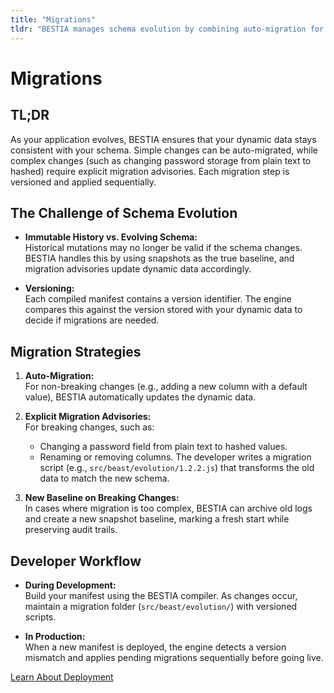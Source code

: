 ```yaml
---
title: "Migrations"
tldr: "BESTIA manages schema evolution by combining auto-migration for simple changes with explicit migration advisories for complex updates, ensuring data integrity."
---
```


# Migrations

## TL;DR

As your application evolves, BESTIA ensures that your dynamic data stays consistent with your schema. Simple changes can be auto-migrated, while complex changes (such as changing password storage from plain text to hashed) require explicit migration advisories. Each migration step is versioned and applied sequentially.

## The Challenge of Schema Evolution

- **Immutable History vs. Evolving Schema:**  
  Historical mutations may no longer be valid if the schema changes. BESTIA handles this by using snapshots as the true baseline, and migration advisories update dynamic data accordingly.
  
- **Versioning:**  
  Each compiled manifest contains a version identifier. The engine compares this against the version stored with your dynamic data to decide if migrations are needed.

## Migration Strategies

1. **Auto-Migration:**  
   For non-breaking changes (e.g., adding a new column with a default value), BESTIA automatically updates the dynamic data.

2. **Explicit Migration Advisories:**  
   For breaking changes, such as:
   - Changing a password field from plain text to hashed values.
   - Renaming or removing columns.
   The developer writes a migration script (e.g., `src/beast/evolution/1.2.2.js`) that transforms the old data to match the new schema.

3. **New Baseline on Breaking Changes:**  
   In cases where migration is too complex, BESTIA can archive old logs and create a new snapshot baseline, marking a fresh start while preserving audit trails.

## Developer Workflow

- **During Development:**  
  Build your manifest using the BESTIA compiler. As changes occur, maintain a migration folder (`src/beast/evolution/`) with versioned scripts.
  
- **In Production:**  
  When a new manifest is deployed, the engine detects a version mismatch and applies pending migrations sequentially before going live.

[Learn About Deployment](deployment.md)